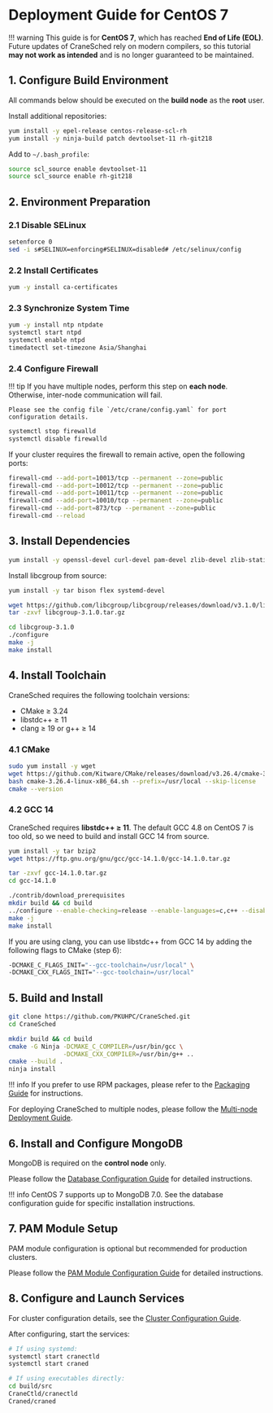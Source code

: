 # Deployment Guide for CentOS 7


!!! warning
    This guide is for **CentOS 7**, which has reached **End of Life (EOL)**. Future updates of CraneSched rely on modern compilers, so this tutorial **may not work as intended** and is no longer guaranteed to be maintained.


## 1. Configure Build Environment

All commands below should be executed on the **build node** as the **root** user.


Install additional repositories:

```bash
yum install -y epel-release centos-release-scl-rh
yum install -y ninja-build patch devtoolset-11 rh-git218
```

Add to `~/.bash_profile`:

```bash
source scl_source enable devtoolset-11
source scl_source enable rh-git218
```

## 2. Environment Preparation

### 2.1 Disable SELinux

```bash
setenforce 0
sed -i s#SELINUX=enforcing#SELINUX=disabled# /etc/selinux/config
```

### 2.2 Install Certificates

```bash
yum -y install ca-certificates
```

### 2.3 Synchronize System Time


```bash
yum -y install ntp ntpdate
systemctl start ntpd
systemctl enable ntpd
timedatectl set-timezone Asia/Shanghai
```

### 2.4 Configure Firewall

!!! tip
    If you have multiple nodes, perform this step on **each node**. Otherwise, inter-node communication will fail.

    Please see the config file `/etc/crane/config.yaml` for port configuration details.

```bash
systemctl stop firewalld
systemctl disable firewalld
```

If your cluster requires the firewall to remain active, open the following ports:

```bash
firewall-cmd --add-port=10013/tcp --permanent --zone=public
firewall-cmd --add-port=10012/tcp --permanent --zone=public
firewall-cmd --add-port=10011/tcp --permanent --zone=public
firewall-cmd --add-port=10010/tcp --permanent --zone=public
firewall-cmd --add-port=873/tcp --permanent --zone=public
firewall-cmd --reload
```

## 3. Install Dependencies

```bash
yum install -y openssl-devel curl-devel pam-devel zlib-devel zlib-static libaio-devel automake libcurl-devel
```

Install libcgroup from source:

```bash
yum install -y tar bison flex systemd-devel

wget https://github.com/libcgroup/libcgroup/releases/download/v3.1.0/libcgroup-3.1.0.tar.gz
tar -zxvf libcgroup-3.1.0.tar.gz

cd libcgroup-3.1.0
./configure
make -j
make install
```

## 4. Install Toolchain

CraneSched requires the following toolchain versions:

* CMake ≥ 3.24
* libstdc++ ≥ 11
* clang ≥ 19 or g++ ≥ 14

### 4.1 CMake

```bash
sudo yum install -y wget
wget https://github.com/Kitware/CMake/releases/download/v3.26.4/cmake-3.26.4-linux-x86_64.sh
bash cmake-3.26.4-linux-x86_64.sh --prefix=/usr/local --skip-license
cmake --version
```

### 4.2 GCC 14

CraneSched requires **libstdc++ ≥ 11**. The default GCC 4.8 on CentOS 7 is too old, so we need to build and install GCC 14 from source.

```bash
yum install -y tar bzip2
wget https://ftp.gnu.org/gnu/gcc/gcc-14.1.0/gcc-14.1.0.tar.gz

tar -zxvf gcc-14.1.0.tar.gz
cd gcc-14.1.0

./contrib/download_prerequisites
mkdir build && cd build
../configure --enable-checking=release --enable-languages=c,c++ --disable-multilib
make -j
make install
```

If you are using clang, you can use libstdc++ from GCC 14 by adding the following flags to CMake (step 6):

```bash
-DCMAKE_C_FLAGS_INIT="--gcc-toolchain=/usr/local" \
-DCMAKE_CXX_FLAGS_INIT="--gcc-toolchain=/usr/local"
```

## 5. Build and Install

```bash
git clone https://github.com/PKUHPC/CraneSched.git
cd CraneSched

mkdir build && cd build
cmake -G Ninja -DCMAKE_C_COMPILER=/usr/bin/gcc \
               -DCMAKE_CXX_COMPILER=/usr/bin/g++ ..
cmake --build .
ninja install
```

!!! info
    If you prefer to use RPM packages, please refer to the [Packaging Guide](packaging.md) for instructions.

For deploying CraneSched to multiple nodes, please follow the [Multi-node Deployment Guide](../configuration/multi-node.md).

## 6. Install and Configure MongoDB

MongoDB is required on the **control node** only.

Please follow the [Database Configuration Guide](../configuration/database.md) for detailed instructions.

!!! info
    CentOS 7 supports up to MongoDB 7.0. See the database configuration guide for specific installation instructions.

## 7. PAM Module Setup

PAM module configuration is optional but recommended for production clusters.

Please follow the [PAM Module Configuration Guide](../configuration/pam.md) for detailed instructions.

## 8. Configure and Launch Services

For cluster configuration details, see the [Cluster Configuration Guide](../configuration/config.md).

After configuring, start the services:

```bash
# If using systemd:
systemctl start cranectld
systemctl start craned

# If using executables directly:
cd build/src
CraneCtld/cranectld
Craned/craned
```